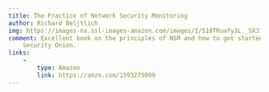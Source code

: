 ```yaml
---
title: The Practice of Network Security Monitoring
author: Richard Beljtlich
img: https://images-na.ssl-images-amazon.com/images/I/518TRuafy3L._SX376_BO1,204,203,200_.jpg
comment: Excellent book on the principles of NSM and how to get started with
    Security Onion.
links:
    -
        type: Amazon
        link: https://amzn.com/1593275099
---
```

